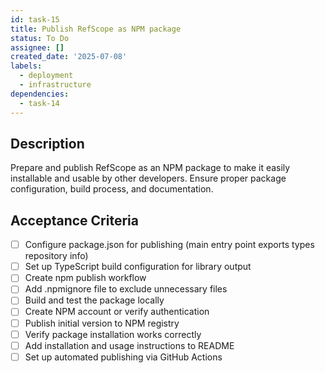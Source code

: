 ```yaml
---
id: task-15
title: Publish RefScope as NPM package
status: To Do
assignee: []
created_date: '2025-07-08'
labels:
  - deployment
  - infrastructure
dependencies:
  - task-14
---
```


## Description

Prepare and publish RefScope as an NPM package to make it easily installable and usable by other developers. Ensure proper package configuration, build process, and documentation.

## Acceptance Criteria

- [ ] Configure package.json for publishing (main entry point exports types repository info)
- [ ] Set up TypeScript build configuration for library output
- [ ] Create npm publish workflow
- [ ] Add .npmignore file to exclude unnecessary files
- [ ] Build and test the package locally
- [ ] Create NPM account or verify authentication
- [ ] Publish initial version to NPM registry
- [ ] Verify package installation works correctly
- [ ] Add installation and usage instructions to README
- [ ] Set up automated publishing via GitHub Actions
